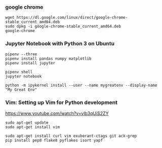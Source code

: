 ### google chrome
```
wget https://dl.google.com/linux/direct/google-chrome-stable_current_amd64.deb
sudo dpkg -i google-chrome-stable_current_amd64.deb
google-chrome
```

### Jupyter Notebook with Python 3 on Ubuntu
```cd project folder/
pipenv --three
pipenv install pandas numpy matplotlib
pipenv install jupyter

pipenv shell
jupyter notebook

python -m ipykernel install --user --name mygreatenv --display-name "My Great Env"
```

### Vim: Setting up Vim for Python development
https://www.youtube.com/watch?v=vlb3qUiS2ZY  
```
sudo apt-get update
sudo apt-get install vim

sudo apt-get install curl vim exuberant-ctags git ack-grep
pip install pep8 flake8 pyflakes isort yapf
```
